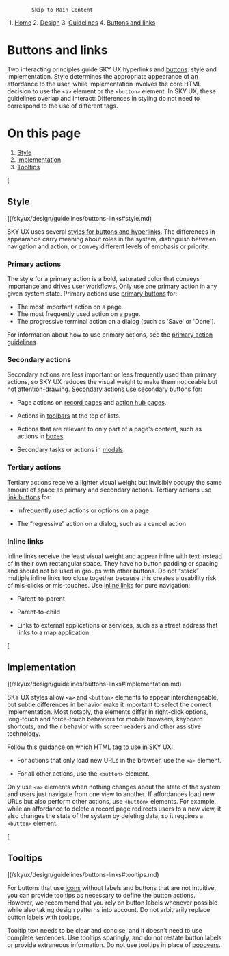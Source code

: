             Skip to Main Content

 1.  [Home](/skyux/)
2.  [Design](/skyux/design.md)
3.  [Guidelines](/skyux/design/guidelines.md)
4.  [Buttons and links](/skyux/design/guidelines/buttons-links.md)

Buttons and links
=================

Two interacting principles guide SKY UX hyperlinks and [buttons](/skyux/components/button.md): style and implementation. Style determines the appropriate appearance of an affordance to the user, while implementation involves the core HTML decision to use the `<a>` element or the `<button>` element. In SKY UX, these guidelines overlap and interact: Differences in styling do not need to correspond to the use of different tags.

On this page
============

1.  [Style](/skyux/design/guidelines/buttons-links#style.md)
2.  [Implementation](/skyux/design/guidelines/buttons-links#implementation.md)
3.  [Tooltips](/skyux/design/guidelines/buttons-links#tooltips.md)

[

Style
-----

](/skyux/design/guidelines/buttons-links#style.md)

SKY UX uses several [styles for buttons and hyperlinks](/skyux/components/button.md). The differences in appearance carry meaning about roles in the system, distinguish between navigation and action, or convey different levels of emphasis or priority.

### Primary actions

The style for a primary action is a bold, saturated color that conveys importance and drives user workflows. Only use one primary action in any given system state. Primary actions use [primary buttons](/skyux/components/button.md) for:

*   The most important action on a page.
*   The most frequently used action on a page.
*   The progressive terminal action on a dialog (such as 'Save' or 'Done').

For information about how to use primary actions, see the [primary action guidelines](/skyux/design/guidelines/page-layouts#primary-action-guidelines.md).

### Secondary actions

Secondary actions are less important or less frequently used than primary actions, so SKY UX reduces the visual weight to make them noticeable but not attention-drawing. Secondary actions use [secondary buttons](/skyux/components/button.md) for:

*   Page actions on [record pages](/skyux/design/guidelines/page-layouts/record-page.md) and [action hub pages](/skyux/design/guidelines/page-layouts/action-hub.md).
    
*   Actions in [toolbars](/skyux/components/toolbar.md) at the top of lists.
    
*   Actions that are relevant to only part of a page's content, such as actions in [boxes](/skyux/components/box.md).
    
*   Secondary tasks or actions in [modals](/skyux/components/toolbar.md).
    

### Tertiary actions

Tertiary actions receive a lighter visual weight but invisibly occupy the same amount of space as primary and secondary actions. Tertiary actions use [link buttons](/skyux/components/button.md) for:

*   Infrequently used actions or options on a page
    
*   The “regressive” action on a dialog, such as a cancel action
    

### Inline links

Inline links receive the least visual weight and appear inline with text instead of in their own rectangular space. They have no button padding or spacing and should not be used in groups with other buttons. Do not “stack” multiple inline links too close together because this creates a usability risk of mis-clicks or mis-touches. Use [inline links](/skyux/components/button.md) for pure navigation:

*   Parent-to-parent
    
*   Parent-to-child
    
*   Links to external applications or services, such as a street address that links to a map application
    

[

Implementation
--------------

](/skyux/design/guidelines/buttons-links#implementation.md)

SKY UX styles allow `<a>` and `<button>` elements to appear interchangeable, but subtle differences in behavior make it important to select the correct implementation. Most notably, the elements differ in right-click options, long-touch and force-touch behaviors for mobile browsers, keyboard shortcuts, and their behavior with screen readers and other assistive technology.

Follow this guidance on which HTML tag to use in SKY UX:

*   For actions that only load new URLs in the browser, use the `<a>` element.
    
*   For all other actions, use the `<button>` element.
    

Only use `<a>` elements when nothing changes about the state of the system and users just navigate from one view to another. If affordances load new URLs but also perform other actions, use `<button>` elements. For example, while an affordance to delete a record page redirects users to a new view, it also changes the state of the system by deleting data, so it requires a `<button>` element.

[

Tooltips
--------

](/skyux/design/guidelines/buttons-links#tooltips.md)

For buttons that use [icons](/skyux/components/icon.md) without labels and buttons that are not intuitive, you can provide tooltips as necessary to define the button actions. However, we recommend that you rely on button labels whenever possible while also taking design patterns into account. Do not arbitrarily replace button labels with tooltips.

Tooltip text needs to be clear and concise, and it doesn't need to use complete sentences. Use tooltips sparingly, and do not restate button labels or provide extraneous information. Do not use tooltips in place of [popovers](/skyux/components/popover.md).